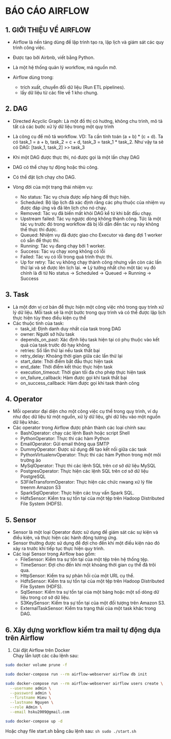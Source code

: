 # BÁO CÁO AIRFLOW

## 1. GIỚI THIỆU VỀ AIRFLOW
- Airflow là nền tảng dùng để lập trình tạo ra, lập lịch và giám sát các quy trình công việc.
- Được tạo bởi Airbnb, viết bằng Python.
- Là một hệ thống quản lý workflow, mã nguồn mở.

- Airflow dùng trong:
    - trích xuất, chuyển đổi dữ liệu (Run ETL pipelines).
    - lấy dữ liệu từ các file về 1 kho chung.

## 2. DAG
- Directed Acyclic Graph: Là một đồ thị có hướng, không chu trình, mô tả tất cả các bước xử lý dữ liệu trong một quy trình
- Là công cụ để mô tả workflow.
    VD: Ta cần tính toán (a + b) * (c + d). Ta có task_1 = a + b, task_2 = c + d, task_3 = task_1 * task_2. Như vậy ta sẽ có DAG: [task_1, task_2] >> task_3
- Khi một DAG được thực thi, nó được gọi là một lần chạy DAG
- DAG có thể chạy tự động hoặc thủ công.
- Có thể đặt lịch chạy cho DAG.

- Vòng đời của một trạng thái nhiệm vụ:
    - No status: Tác vụ chưa được xếp hàng để thực hiện.
    - Scheduled: Bộ lập lịch đã xác định rằng các phụ thuộc của nhiệm vụ được đáp ứng và đã lên lịch cho nó chạy.
    - Removed: Tác vụ đã biến mất khỏi DAG kể từ khi bắt đầu chạy.
    - Upstream failed: Tác vụ ngược dòng không thành công. Tức là một tác vụ trước đó trong workflow đã bị lỗi dẫn đến  tác vụ này không thể thực thi được.
    - Queued: Nhiệm vụ đã được giao cho Executor và đang đợi 1 worker có sẵn để thực thi.
    - Running: Tác vụ đang chạy bởi 1 worker.
    - Success: Tác vụ chạy xong không có lỗi
    - Failed: Tác vụ có lỗi trong quá trình thực thi.
    - Up for retry: Tác vụ không chạy thành công nhưng vẫn còn các lần thử lại và sẽ được lên lịch lại.
=> Lý tưởng nhất cho một tác vụ đó chính là đi từ No status -> Scheduled -> Queued -> Running -> Success

## 3. Task 
- Là một đơn vị cơ bản để thực hiện một công việc nhỏ trong quy trình xử lý dữ liệu. Mỗi task sẽ là một bước trong quy trình và có thể được lập lịch thực 
hiện tùy theo điều kiện cụ thể
- Các thuộc tính của task:
    - task_id: Định danh duy nhất của task trong DAG
    - owner: Người sở hữu task
    - depends_on_past: Xác định liệu task hiện tại có phụ thuộc vào kết quả của task trước đó hay không
    - retries: Số lần thử lại nếu task thất bại
    - retry_delay: Khoảng thời gian giữa các lần thử lại
    - start_date: Thời điểm bắt đầu thực hiện task
    - end_date: Thời điểm kết thúc thực hiện task
    - execution_timeout: Thời gian tối đa cho phép thực hiện task
    - on_failure_callback: Hàm được gọi khi task thất bại
    - on_success_callback: Hàm được gọi khi task thành công

## 4. Operator
- Mỗi operator đại diện cho một công việc cụ thể trong quy trình, ví dụ như đọc dữ liệu từ một nguồn, xử lý dữ liệu, ghi dữ liệu vào một nguồn dữ liệu 
khác.
- Các operator trong Airflow được phân thành các loại chính sau:
    - BashOperator: chạy các lệnh Bash hoặc script Shell
    - PythonOperator: Thực thi các hàm Python
    - EmailOperator: Gửi email thông qua SMTP
    - DummyOperator: Được sử dụng để tạo kết nối giữa các task
    - PythonVirtualenvOperator: Thực thi các hàm Python trong một môi trường ảo
    - MySqlOperator: Thực thi các lệnh SQL trên cơ sở dữ liệu MySQL 
    - PostgresOperator: Thực hiện các lệnh SQL trên cơ sở dữ liệu PostgreSQL
    - S3FileTransformOperator: Thực hiện các chức nwang xử lý file treenm Amazon S3
    - SparkSqlOperator: Thực hiện các truy vấn Spark SQL.
    - HdfsSensor: Kiểm tra sự tồn tại của một tệp trên Hadoop Distributed File System (HDFS).

## 5. Sensor 
- Sensor là một loại Operator được sử dụng để giám sát các sự kiện và điều kiện, và thực hiện các hành động tương ứng.
- Sensor thường được sử dụng để đợi cho đến khi một điều kiện nào đó xảy ra trước khi tiếp tục thực hiện quy trình.
- Các loại Sensor trong Airflow bao gồm:
    - FileSensor: Kiểm tra sự tồn tại của một tệp trên hệ thống tệp.
    - TimeSensor: Đợi cho đến khi một khoảng thời gian cụ thể đã trôi qua.
    - HttpSensor: Kiểm tra sự phản hồi của một URL cụ thể.
    - HdfsSensor: Kiểm tra sự tồn tại của một tệp trên Hadoop Distributed File System (HDFS).
    - SqlSensor: Kiểm tra sự tồn tại của một bảng hoặc một số dòng dữ liệu trong cơ sở dữ liệu.
    - S3KeySensor: Kiểm tra sự tồn tại của một đối tượng trên Amazon S3.
    - ExternalTaskSensor: Kiểm tra trạng thái của một task khác trong DAG.

## 6. Xây dựng workflow kiểm tra mail tự động dựa trên Airflow
1. Cài đặt Airflow trên Docker  
Chạy lần lượt các câu lệnh sau:  
```sh 
sudo docker volume prune -f
```  
```sh
sudo docker-compose run --rm airflow-webserver airflow db init
```  

```sh
sudo docker-compose run --rm airflow-webserver airflow users create \
  --username admin \
  --password admin \
  --firstname Hieu \
  --lastname Nguyen \
  --role Admin \
  --email hsku2009@gmail.com
```
```sh 
sudo docker-compose up -d
```  

Hoặc chạy file start.sh bằng câu lệnh sau: ```sh sudo ./start.sh```


